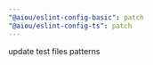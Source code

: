 ```yaml
---
"@aiou/eslint-config-basic": patch
"@aiou/eslint-config-ts": patch
---
```


update test files patterns
